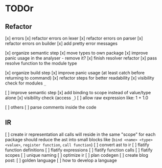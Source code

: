 # TODOr

## Refactor
[x] errors
  [x] refactor errors on lexer
  [x] refactor errors on parser
  [x] refactor errors on builder
  [x] add pretty error messages
  
[x] organize semantic step
  [x] move types to own package
  [x] improve panic usage in the analyser - remove it?
  [x] finish resolver refactor
  [x] pass resolve function to the module type

[x] organize build step
  [x] improve panic usage (at least catch before returning to command)
  [x] refactor steps for better readability
  [x] visibility check for modules `_`

[ ] improve semantic step
  [x] add binding to scope instead of value/type alone
  [x] visibility check (access `_`)
  [ ] allow raw expression like: 1 + 1.0

[ ] others
  [ ] parse comments inside the code

## IR
[ ] create ir representation
  all calls will reside in the same "scope" for each package
  should reduce the ast into small blocks like (`bind <name> <type> <value>`, `register function`, `call function`) 
[ ] convert ast to ir
  [ ] flatify function definitions
  [ ] flatify expressions
  [ ] flatify function calls
  [ ] flatify scopes
  [ ] unique naming
[ ] optimize ir
[ ] plan codegen
[ ] create blog post:
  [ ] golden language
  [ ] how to develop a language
